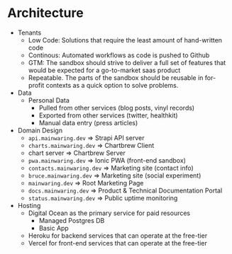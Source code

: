 # Architecture

- Tenants
  - Low Code:  Solutions that require the least amount of hand-written code
  - Continous: Automated workflows as code is pushed to Github
  - GTM:  The sandbox should strive to deliver a full set of features that would be expected for a go-to-market saas product
  - Repeatable. The parts of the sandbox should be reusable in for-profit contexts as a quick option to solve problems.
- Data
  - Personal Data
    - Pulled from other services (blog posts, vinyl records)
    - Exported from other services (twitter, healthkit)
    - Manual data entry (press articles)
- Domain Design
  - `api.mainwaring.dev` => Strapi API server
  - `charts.mainwaring.dev` => Chartbrew Client
  - chart server => Chartbrew Server
  - `pwa.mainwaring.dev` => Ionic PWA (front-end sandbox)
  - `contacts.mainwaring.dev` => Marketing site (contact info)
  - `bruce.mainwaring.dev` => Marketing site (social experiment)
  - `mainwaring.dev` => Root Marketing Page
  - `docs.mainwaring.dev` => Product & Technical Documentation Portal
  - `status.mainwaring.dev` => Public uptime monitoring
- Hosting
  - Digital Ocean as the primary service for paid resources
    - Managed Postgres DB
    - Basic App
  - Heroku for backend services that can operate at the free-tier 
  - Vercel for front-end services that can operate at the free-tier
